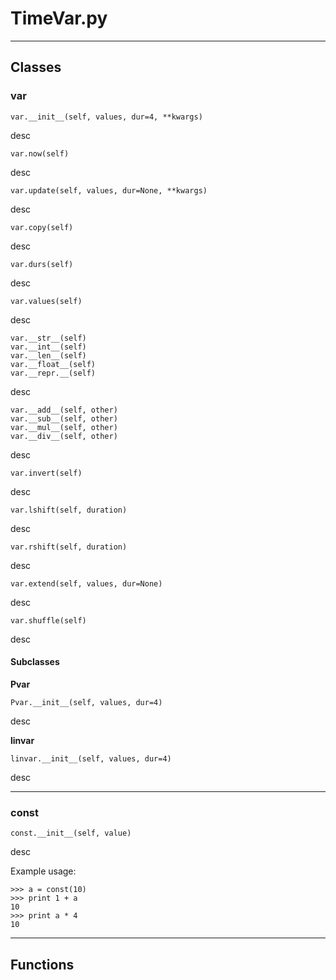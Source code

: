 # TimeVar.py
---

## Classes

### var

	var.__init__(self, values, dur=4, **kwargs)

desc

	var.now(self)

desc

	var.update(self, values, dur=None, **kwargs)

desc

	var.copy(self)

desc

	var.durs(self)

desc

	var.values(self)

desc

	var.__str__(self)
	var.__int__(self)
	var.__len__(self)
	var.__float__(self)
	var.__repr.__(self)

desc

	var.__add__(self, other)
	var.__sub__(self, other)
	var.__mul__(self, other)
	var.__div__(self, other)

desc

	var.invert(self)

desc

	var.lshift(self, duration)

desc

	var.rshift(self, duration)

desc

	var.extend(self, values, dur=None)

desc

	var.shuffle(self)

desc

#### Subclasses

**Pvar**

	Pvar.__init__(self, values, dur=4)

desc

**linvar**

	linvar.__init__(self, values, dur=4)

desc

---

### const

	const.__init__(self, value)

desc

Example usage:

	>>> a = const(10)
	>>> print 1 + a
	10
	>>> print a * 4
	10


---

## Functions